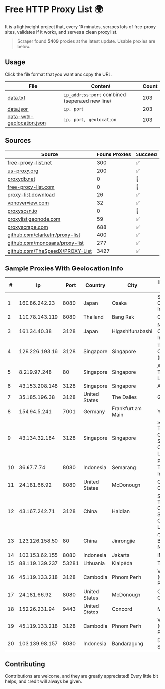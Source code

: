 
# Free HTTP Proxy List 🌍

It is a lightweight project that, every 10 minutes, scrapes lots of free-proxy sites, validates if it works, and serves a clean proxy list.


> Scraper found **5409** proxies at the latest update. Usable proxies are below.

## Usage

Click the file format that you want and copy the URL.


|File|Content|Count|
|----|-------|-----|
|[data.txt](https://raw.githubusercontent.com/themiralay/Proxy-List-World/master/data.txt)|`ip_address:port` combined (seperated new line)|203|
|[data.json](https://raw.githubusercontent.com/themiralay/Proxy-List-World/master/data.json)|`ip, port`|203|
|[data-with-geolocation.json](https://raw.githubusercontent.com/themiralay/Proxy-List-World/master/data-with-geolocation.json)|`ip, port, geolocation`|203|

## Sources

|Source|Found Proxies|Succeed|
|------|-------------|-------|
|[free-proxy-list.net](https://free-proxy-list.net)|300|✅|
|[us-proxy.org](https://www.us-proxy.org)|200|✅|
|[proxydb.net](http://proxydb.net)|0|🚫|
|[free-proxy-list.com](https://free-proxy-list.com/?page=&port=&type%5B%5D=http&type%5B%5D=https&up_time=0&search=Search)|0|🚫|
|[proxy-list.download](https://www.proxy-list.download/HTTP)|26|✅|
|[vpnoverview.com](https://vpnoverview.com/privacy/anonymous-browsing/free-proxy-servers)|32|✅|
|[proxyscan.io](https://www.proxyscan.io)|0|🚫|
|[proxylist.geonode.com](https://proxylist.geonode.com/api/proxy-list?limit=300&page=1&sort_by=lastChecked&sort_type=desc&protocols=http,https)|59|✅|
|[proxyscrape.com](https://api.proxyscrape.com/v2/?request=displayproxies&protocol=http&timeout=10000&country=all&ssl=all&anonymity=all)|688|✅|
|[github.com/clarketm/proxy-list](https://raw.githubusercontent.com/clarketm/proxy-list/master/proxy-list-raw.txt)|400|✅|
|[github.com/monosans/proxy-list](https://raw.githubusercontent.com/monosans/proxy-list/main/proxies/http.txt)|277|✅|
|[github.com/TheSpeedX/PROXY-List](https://raw.githubusercontent.com/TheSpeedX/PROXY-List/master/http.txt)|3427|✅|


## Sample Proxies With Geolocation Info

|#|Ip|Port|Country|City|Internet Service Provider|
|-|--|----|-------|----|-------------------------|
|1|160.86.242.23|8080|Japan|Osaka|Sony Network Communications Inc|
|2|110.78.143.119|8080|Thailand|Bang Rak|CAT-BB|
|3|161.34.40.38|3128|Japan|Higashifunabashi|NTT PC Communications, Inc.|
|4|129.226.193.16|3128|Singapore|Singapore|Tencent Cloud Computing (Beijing) Co|
|5|8.219.97.248|80|Singapore|Singapore|Alibaba (US) Technology Co., Ltd.|
|6|43.153.208.148|3128|Singapore|Singapore|Aceville Pte.ltd|
|7|35.185.196.38|3128|United States|The Dalles|Google LLC|
|8|154.94.5.241|7001|Germany|Frankfurt am Main|Yisu Cloud|
|9|43.134.32.184|3128|Singapore|Singapore|Shenzhen Tencent Computer Systems Company Limited|
|10|36.67.7.74|8080|Indonesia|Semarang|PT. Telekomunikasi Indonesia|
|11|24.181.66.92|8080|United States|McDonough|Charter Communications|
|12|43.167.242.71|3128|China|Haidian|Shenzhen Tencent Computer Systems Company Limited|
|13|123.126.158.50|80|China|Jinrongjie|China Unicom Beijing Province Network|
|14|103.153.62.155|8080|Indonesia|Jakarta|IMEDIANET|
|15|88.119.139.237|53281|Lithuania|Klaipėda|Telia Lietuva|
|16|45.119.133.218|3128|Cambodia|Phnom Penh|VIETTEL (CAMBODIA) PTE., LTD|
|17|24.181.66.92|8080|United States|McDonough|Charter Communications|
|18|152.26.231.94|9443|United States|Concord|MCNC|
|19|45.119.133.218|3128|Cambodia|Phnom Penh|VIETTEL (CAMBODIA) PTE., LTD|
|20|103.139.98.157|8080|Indonesia|Bandaragung|Digital Network Setiawan|



## Contributing

Contributions are welcome, and they are greatly appreciated! Every
little bit helps, and credit will always be given.

